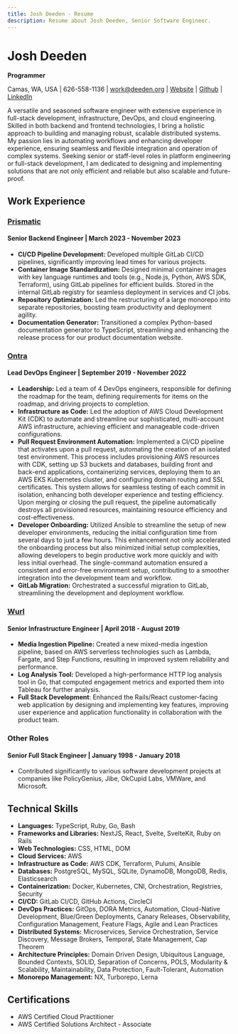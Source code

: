 ```yaml
---
title: Josh Deeden - Resume
description: Resume about Josh Deeden, Senior Software Engineer.
---
```

# Josh Deeden
**Programmer**

Camas, WA, USA | 626-558-1136 | work@deeden.org | [Website](https://josh.deeden.org) | [Github](http://github.com/gangster) | [LinkedIn](http://linkedin.com/in/jdeeden)

A versatile and seasoned software engineer with extensive experience in full-stack development, infrastructure, DevOps, and cloud engineering. Skilled in both backend and frontend technologies, I bring a holistic approach to building and managing robust, scalable distributed systems. My passion lies in automating workflows and enhancing developer experience, ensuring seamless and flexible integration and operation of complex systems. Seeking senior or staff-level roles in platform engineering or full-stack development, I am dedicated to designing and implementing solutions that are not only efficient and reliable but also scalable and future-proof.

## Work Experience

### [Prismatic](https://www.prismatic.io/)
#### Senior Backend Engineer | March 2023 - November 2023
- **CI/CD Pipeline Development:** Developed multiple GitLab CI/CD pipelines, significantly improving lead times for various projects.
- **Container Image Standardization:** Designed minimal container images with key language runtimes and tools (e.g., Node.js, Python, AWS SDK, Terraform), using GitLab pipelines for efficient builds. Stored in the internal GitLab registry for seamless deployment in services and CI jobs.
- **Repository Optimization:** Led the restructuring of a large monorepo into separate repositories, boosting team productivity and deployment agility.
- **Documentation Generator:** Transitioned a complex Python-based documentation generator to TypeScript, streamlining and enhancing the release process for our product documentation website.

### [Ontra](https://ontra.ai/)
#### Lead DevOps Engineer | September 2019 - November 2022
- **Leadership:** Led a team of 4 DevOps engineers, responsible for defining the roadmap for the team, defining requirements for items on the roadmap, and driving projects to completion.
- **Infrastructure as Code:** Led the adoption of AWS Cloud Development Kit (CDK) to automate and streamline our sophisticated, multi-account AWS infrastructure, achieving efficient and manageable code-driven configurations.
- **Pull Request Environment Automation:** Implemented a CI/CD pipeline that activates upon a pull request, automating the creation of an isolated test environment. This process includes provisioning AWS resources with CDK, setting up S3 buckets and databases, building front and back-end applications, containerizing services, deploying them to an AWS EKS Kubernetes cluster, and configuring domain routing and SSL certificates. This system allows for seamless testing of each commit in isolation, enhancing both developer experience and testing efficiency. Upon merging or closing the pull request, the pipeline automatically destroys all provisioned resources, maintaining resource efficiency and cost-effectiveness.
- **Developer Onboarding:** Utilized Ansible to streamline the setup of new developer environments, reducing the initial configuration time from several days to just a few hours. This enhancement not only accelerated the onboarding process but also minimized initial setup complexities, allowing developers to begin productive work more quickly and with less initial overhead. The single-command automation ensured a consistent and error-free environment setup, contributing to a smoother integration into the development team and workflow.
- **GitLab Migration:** Orchestrated a successful migration to GitLab, streamlining the development and deployment workflow.

### [Wurl](https://wurl.com/)
#### Senior Infrastructure Engineer | April 2018 - August 2019
- **Media Ingestion Pipeline:** Created a new mixed-media ingestion pipeline, based on AWS serverless technologies such as Lambda, Fargate, and Step Functions, resulting in improved system reliability and performance.
- **Log Analysis Tool:** Developed a high-performance HTTP log analysis tool in Go, that computed engagement metrics and exported them into Tableau for further analysis.
- **Full Stack Development**: Enhanced the Rails/React customer-facing web application by designing and implementing key features, improving user experience and application functionality in collaboration with the product team.

### Other Roles
#### Senior Full Stack Engineer | January 1998 - January 2018
- Contributed significantly to various software development projects at companies like PolicyGenius, Jibe, OkCupid Labs, VMWare, and Microsoft.

## Technical Skills
- **Languages:** TypeScript, Ruby, Go, Bash
- **Frameworks and Libraries:** NextJS, React, Svelte, SvelteKit, Ruby on Rails
- **Web Technologies:** CSS, HTML, DOM
- **Cloud Services:** AWS
- **Infrastructure as Code:** AWS CDK, Terraform, Pulumi, Ansible
- **Databases:** PostgreSQL, MySQL, SQLite, DynamoDB, MongoDB, Redis, Elasticsearch
- **Containerization:** Docker, Kubernetes, CNI, Orchestration, Registries, Security
- **CI/CD:** GitLab CI/CD, GitHub Actions, CircleCI
- **DevOps Practices:** GitOps, DORA Metrics, Automation, Cloud-Native Development, Blue/Green Deployments, Canary Releases, Observability, Configuration Management, Feature Flags, Agile and Lean Practices
- **Distributed Systems:** Microservices, Service Orchestration, Service Discovery, Message Brokers, Temporal, State Management, Cap Theorem
- **Architecture Principles:** Domain Driven Design, Ubiquitous Language, Bounded Contexts, SOLID, Separation of Concerns, POLS, Modularity & Scalability, Maintainability, Data Protection, Fault-Tolerant, Automation
- **Monorepo Management:** NX, Turborepo, Lerna

## Certifications
- AWS Certified Cloud Practitioner
- AWS Certified Solutions Architect - Associate
